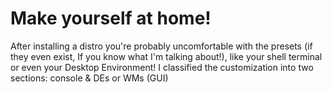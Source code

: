 # Make yourself at home!
After installing a distro you're probably uncomfortable with the presets (if they even exist, If you know what I'm talking about!), like your shell terminal or even your Desktop Environment! 
I classified the customization into two sections: console & DEs or WMs (GUI)
